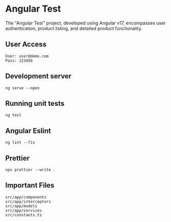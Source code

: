 # Angular Test

The "Angular Test" project, developed using Angular v17, encompasses user authentication, product listing, and detailed product functionality.

## User Access
    User: user@demo.com
    Pass: 123456

## Development server
    ng serve --open

## Running unit tests
    ng test

## Angular Eslint
    ng lint --fix

## Prettier
    npx prettier --write .

## Important Files
    src/app/components
    src/app/interceptors
    src/app/models
    src/app/services
    src/constants.ts
